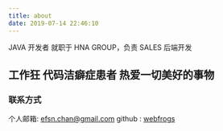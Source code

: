 ```yaml
---
title: about
date: 2019-07-14 22:46:10
---
```

JAVA 开发者
就职于 HNA GROUP，负责 SALES 后端开发

工作狂
代码洁癖症患者
热爱一切美好的事物
----
### 联系方式

个人邮箱: [efsn.chan@gmail.com](mailto:efsn.chan@gmail.com)
github : [webfrogs](https://github.com/efsn)
